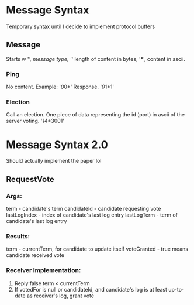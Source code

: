# Message Syntax
Temporary syntax until I decide to implement protocol buffers

## Message
Starts w '*', message type, '*' length of content in bytes, '*', content in ascii.

### Ping
No content. Example: '*0*0*'
Response. '*0*1*1'

### Election
Call an election. One piece of data representing the id (port) in ascii of the server voting. '*1*4*3001'

# Message Syntax 2.0
Should actually implement the paper lol

## RequestVote
### Args: 
term - candidate's term
candidateId - candidate requesting vote
lastLogIndex - index of candidate's last log entry
lastLogTerm - term of candidate's last log entry

### Results:
term - currentTerm, for candidate to update itself
voteGranted - true means candidate received vote

### Receiver Implementation:
1. Reply false term < currentTerm
2. If votedFor is null or candidateId, and candidate's log is at least up-to-date as receiver's log, grant vote